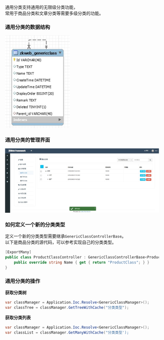 通用分类支持通用的无限级分类功能，<br/>
常用于商品分类和文章分类等需要多级分类的功能。<br/>

### 通用分类的数据结构

![通用分类的ER图](../img/er_generic_class.jpg)

### 通用分类的管理界面

![通用分类的管理界面](../img/generic_class.jpg)

### 如何定义一个新的分类类型

定义一个新的分类类型需要继承`GenericClassControllerBase`。<br/>
以下是商品分类的源代码，可以参考实现自己的分类类型。<br/>

```csharp
[ExportMany]
public class ProductClassController : GenericClassControllerBase<ProductClassController> {
	public override string Name { get { return "ProductClass"; } }
}
```

### 通用分类的操作

**获取分类树**

```csharp
var classManager = Application.Ioc.Resolve<GenericClassManager>();
var classTree = classManager.GetTreeWithCache("分类类型");
```

**获取分类列表**

```csharp
var classManager = Application.Ioc.Resolve<GenericClassManager>();
var classList = classManager.GetManyWithCache("分类类型');
```
